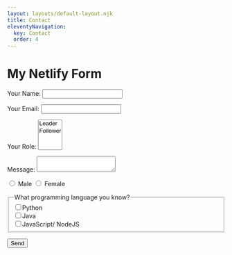 ```yaml
---
layout: layouts/default-layout.njk
title: Contact
eleventyNavigation:
  key: Contact
  order: 4
---
```


<div class="container" id="form-container">
  <h1>My Netlify Form</h1>
  <form  name="contact" method="POST" data-netlify="true">
  <p>
    <label for="name">Your Name: <input type="text" name="name" id="name" required /></label>   
  </p>
  <p>
    <label for="email">Your Email: <input type="email" name="email" id="email" required/></label>
  </p>
  <p>
    <label for="role">Your Role: <select id="role" name="role[]" multiple>
      <option value="leader">Leader</option>
      <option value="follower">Follower</option>
    </select></label>
  </p>
  <p>
    <label for="msg">Message: <textarea id="msg" name="message"></textarea></label>
  </p>
    <p>
      <input type="radio" name="gender" id="male" value="male">
      <label for="male">Male</label>
      <input type="radio" name="gender" id="female" value="female">
      <label for="female">Female</label>
  </p>
  <p>
    <fieldset>      
      <legend>What programming language you know?</legend>      
      <input type="checkbox" name="language" value="Python">Python<br>      
      <input type="checkbox" name="language" value="Java">Java<br>      
      <input type="checkbox" name="language" value="JS_Node">JavaScript/ NodeJS<br>      
  </fieldset>      
  <p>
    <button type="submit">Send</button>
  </p>
</form>
</div>